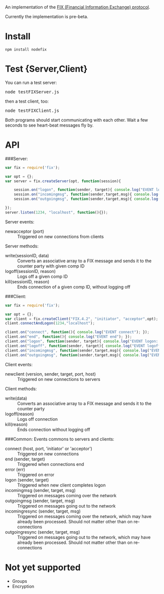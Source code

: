 
An implementation of the [FIX (Financial Information Exchange) protocol](http://en.wikipedia.org/wiki/Financial_Information_eXchange).

Currently the implementation is pre-beta.

Install
====

    npm install nodefix

Test {Server,Client}
============

You can run a test server:

<pre>
node testFIXServer.js
</pre>

then a test client, too:

<pre>
node testFIXClient.js
</pre>

Both programs should start communicating with each other.  Wait a few seconds to see
heart-beat messages fly by.

API
===

###Server:
```javascript
var fix = require('fix');

var opt = {};
var server = fix.createServer(opt, function(session){

    session.on("logon", function(sender, target){ console.log("EVENT logon: "+ sender + ", " + target); });
    session.on("incomingmsg", function(sender,target,msg){ console.log("Server incomingmsg: "+ JSON.stringify(msg)); });
    session.on("outgoingmsg", function(sender,target,msg){ console.log("Server outgoingmsg: "+ JSON.stringify(msg)); });

});
server.listen(1234, "localhost", function(){});
```

Server events:
<dl>
<dt>newacceptor (port)</dt>
<dd>Triggered on new connections from clients</dd>
</dl>

Server methods:
<dl>
<dt>write(sessionID, data)</dt>
<dd>Converts an associative array to a FIX message and sends it to the counter party with given comp ID</dd>

<dt>logoff(sessionID, reason)</dt>
<dd>Logs off a given comp ID</dd>

<dt>kill(sessionID, reason)</dt>
<dd>Ends connection of a given comp ID, without logging off</dd>
</dl>

###Client:
```javascript
var fix = require('fix');

var opt = {};
var client = fix.createClient("FIX.4.2", "initiator", "acceptor",opt);
client.connectAndLogon(1234,"localhost");

client.on("connect", function(){ console.log("EVENT connect"); });
client.on("end", function(){ console.log("EVENT end"); });
client.on("logon", function(sender, target){ console.log("EVENT logon: "+ sender + ", " + target); });
client.on("logoff", function(sender, target){ console.log("EVENT logoff: "+ sender + ", " + target); });
client.on("incomingmsg", function(sender,target,msg){ console.log("EVENT incomingmsg: "+ JSON.stringify(msg)); });
client.on("outgoingmsg", function(sender,target,msg){ console.log("EVENT outgoingmsg: "+ JSON.stringify(msg)); });

```
Client events:
<dl>
<dt>newclient (version, sender, target, port, host)</dt>
<dd>Triggered on new connections to servers</dd>
</dl>


Client methods:
<dl>
<dt>write(data)</dt>
<dd>Converts an associative array to a FIX message and sends it to the counter party</dd>

<dt>logoff(reason)</dt>
<dd>Logs off connection</dd>

<dt>kill(reason)</dt>
<dd>Ends connection without logging off</dd>
</dl>


###Common:
Events commons to servers and clients:
<dl>
<dt>connect (host, port, 'initiator' or 'acceptor')</dt>
<dd>Triggered on new connections </dd>

<dt>end (sender, target)</dt>
<dd>Triggered when connections end</dd>

<dt>error (err)</dt>
<dd>Triggered on error</dd>

<dt>logon (sender, target)</dt>
<dd>Triggered when new client completes logon</dd>

<dt>incomingmsg (sender, target, msg)</dt>
<dd>Triggered on messages coming over the network</dd>

<dt>outgoingmsg (sender, target, msg)</dt>
<dd>Triggered on messages going out to the network</dd>

<dt>incomingresync (sender, target, msg)</dt>
<dd>Triggered on messages coming over the network, which may have already been processed. Should not matter other than on re-connections</dd>

<dt>outgoingresync (sender, target, msg)</dt>
<dd>Triggered on messages going out to the network, which may have already been processed. Should not matter other than on re-connections</dd>
</dl>


Not yet supported
===========

* Groups
* Encryption
